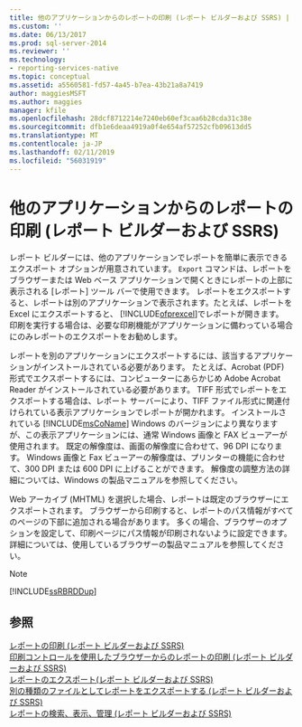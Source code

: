```yaml
---
title: 他のアプリケーションからのレポートの印刷 (レポート ビルダーおよび SSRS) | Microsoft Docs
ms.custom: ''
ms.date: 06/13/2017
ms.prod: sql-server-2014
ms.reviewer: ''
ms.technology:
- reporting-services-native
ms.topic: conceptual
ms.assetid: a5560581-fd57-4a45-b7ea-43b21a8a7419
author: maggiesMSFT
ms.author: maggies
manager: kfile
ms.openlocfilehash: 28dcf8712214e7240eb60ef3caa6b28cda31c38e
ms.sourcegitcommit: dfb1e6deaa4919a0f4e654af57252cfb09613dd5
ms.translationtype: MT
ms.contentlocale: ja-JP
ms.lasthandoff: 02/11/2019
ms.locfileid: "56031919"
---
```

# <a name="print-reports-from-other-applications-report-builder-and-ssrs"></a>他のアプリケーションからのレポートの印刷 (レポート ビルダーおよび SSRS)
  レポート ビルダーには、他のアプリケーションでレポートを簡単に表示できるエクスポート オプションが用意されています。 `Export` コマンドは、レポートをブラウザーまたは Web ベース アプリケーションで開くときにレポートの上部に表示される [レポート] ツール バーで使用できます。 レポートをエクスポートすると、レポートは別のアプリケーションで表示されます。たとえば、レポートを Excel にエクスポートすると、 [!INCLUDE[ofprexcel](../../includes/ofprexcel-md.md)]でレポートが開きます。 印刷を実行する場合は、必要な印刷機能がアプリケーションに備わっている場合にのみレポートのエクスポートをお勧めします。  
  
 レポートを別のアプリケーションにエクスポートするには、該当するアプリケーションがインストールされている必要があります。 たとえば、Acrobat (PDF) 形式でエクスポートするには、コンピューターにあらかじめ Adobe Acrobat Reader がインストールされている必要があります。 TIFF 形式でレポートをエクスポートする場合は、レポート サーバーにより、TIFF ファイル形式に関連付けられている表示アプリケーションでレポートが開かれます。 インストールされている [!INCLUDE[msCoName](../../includes/msconame-md.md)] Windows のバージョンにより異なりますが、この表示アプリケーションには、通常 Windows 画像と FAX ビューアーが使用されます。 既定の解像度は、画面の解像度に合わせて、96 DPI になります。 Windows 画像と Fax ビューアーの解像度は、プリンターの機能に合わせて、300 DPI または 600 DPI に上げることができます。 解像度の調整方法の詳細については、Windows の製品マニュアルを参照してください。  
  
 Web アーカイブ (MHTML) を選択した場合、レポートは既定のブラウザーにエクスポートされます。 ブラウザーから印刷すると、レポートのパス情報がすべてのページの下部に追加される場合があります。 多くの場合、ブラウザーのオプションを設定して、印刷ページにパス情報が印刷されないように設定できます。 詳細については、使用しているブラウザーの製品マニュアルを参照してください。  
  
> [!NOTE]  
>  [!INCLUDE[ssRBRDDup](../../includes/ssrbrddup-md.md)]  
  
## <a name="see-also"></a>参照  
 [レポートの印刷 &#40;レポート ビルダーおよび SSRS&#41;](print-a-report-report-builder-and-ssrs.md)   
 [印刷コントロールを使用したブラウザーからのレポートの印刷 &#40;レポート ビルダーおよび SSRS&#41;](print-reports-from-a-browser-with-the-print-control-report-builder-and-ssrs.md)   
 [レポートのエクスポート&#40;レポート ビルダーおよび SSRS&#41;](export-reports-report-builder-and-ssrs.md)   
 [別の種類のファイルとしてレポートをエクスポートする &#40;レポート ビルダーおよび SSRS&#41;](../export-a-report-as-another-file-type-report-builder-and-ssrs.md)   
 [レポートの検索、表示、管理 &#40;レポート ビルダーおよび SSRS&#41;](finding-viewing-and-managing-reports-report-builder-and-ssrs.md)  
  
  
